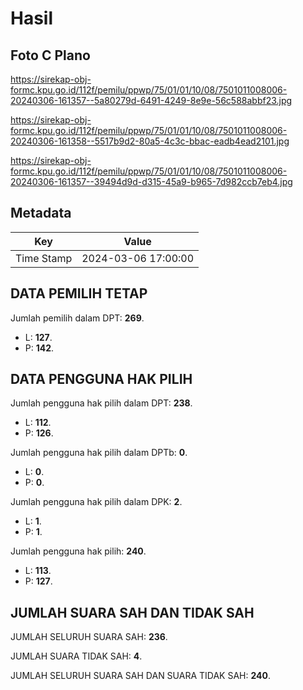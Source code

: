# Hasil

## Foto C Plano

https://sirekap-obj-formc.kpu.go.id/112f/pemilu/ppwp/75/01/01/10/08/7501011008006-20240306-161357--5a80279d-6491-4249-8e9e-56c588abbf23.jpg

https://sirekap-obj-formc.kpu.go.id/112f/pemilu/ppwp/75/01/01/10/08/7501011008006-20240306-161358--5517b9d2-80a5-4c3c-bbac-eadb4ead2101.jpg

https://sirekap-obj-formc.kpu.go.id/112f/pemilu/ppwp/75/01/01/10/08/7501011008006-20240306-161357--39494d9d-d315-45a9-b965-7d982ccb7eb4.jpg


## Metadata

| Key        | Value               |
| ---------- | ------------------- |
| Time Stamp | 2024-03-06 17:00:00 |


## DATA PEMILIH TETAP

Jumlah pemilih dalam DPT: **269**.
 * L: **127**.
 * P: **142**.

## DATA PENGGUNA HAK PILIH

Jumlah pengguna hak pilih dalam DPT: **238**.
 * L: **112**.
 * P: **126**.

Jumlah pengguna hak pilih dalam DPTb: **0**.
 * L: **0**.
 * P: **0**.

Jumlah pengguna hak pilih dalam DPK: **2**.
 * L: **1**.
 * P: **1**.

Jumlah pengguna hak pilih: **240**.
 * L: **113**.
 * P: **127**.

## JUMLAH SUARA SAH DAN TIDAK SAH

JUMLAH SELURUH SUARA SAH: **236**.

JUMLAH SUARA TIDAK SAH: **4**.

JUMLAH SELURUH SUARA SAH DAN SUARA TIDAK SAH: **240**.


